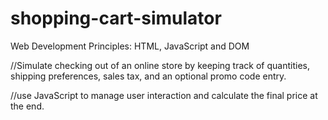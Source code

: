 # shopping-cart-simulator

Web Development Principles: HTML, JavaScript and DOM

//Simulate checking out of an online store by keeping track of quantities, shipping preferences, sales tax, and an optional promo code entry.

//use JavaScript to manage user interaction and calculate the final price at the end.
